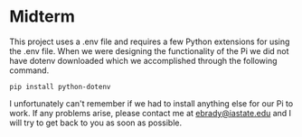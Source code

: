# Midterm

This project uses a .env file and requires a few Python extensions for using the .env file. When we were designing the functionality of the Pi we did not have dotenv downloaded which we accomplished through the following command.
``` shell
pip install python-dotenv
```
I unfortunately can't remember if we had to install anything else for our Pi to work. If any problems arise, please contact me at ebrady@iastate.edu and I will try to get back to you as soon as possible.